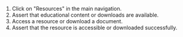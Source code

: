 1. Click on "Resources" in the main navigation.
2. Assert that educational content or downloads are available.
3. Access a resource or download a document.
4. Assert that the resource is accessible or downloaded successfully.